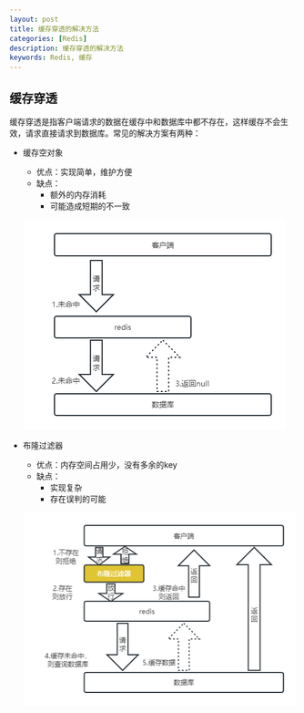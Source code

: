 ```yaml
---
layout: post
title: 缓存穿透的解决方法
categories: [Redis]
description: 缓存穿透的解决方法
keywords: Redis, 缓存
---
```


## 缓存穿透

缓存穿透是指客户端请求的数据在缓存中和数据库中都不存在，这样缓存不会生效，请求直接请求到数据库。常见的解决方案有两种：
- 缓存空对象
  - 优点：实现简单，维护方便
  - 缺点：
    - 额外的内存消耗
    - 可能造成短期的不一致
  
  ![缓存空对象示意图](https://github.com/qinchunabng/qinchunabng.github.io/blob/master/images/posts/redis/cache_through_1.png?raw=true)
- 布隆过滤器
  - 优点：内存空间占用少，没有多余的key
  - 缺点：
    - 实现复杂
    - 存在误判的可能
  
  ![布隆过滤器示意图](https://github.com/qinchunabng/qinchunabng.github.io/blob/master/images/posts/redis/cache_through_2.png?raw=true)